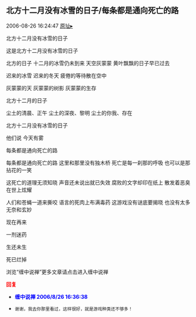 ## 北方十二月没有冰雪的日子/每条都是通向死亡的路
2006-08-26 16:24:47
[原址▸](http://www.fxgan.com/chan_time/2006_07_12/328.htm)



 


 


 


 
 
   北方十二月没有冰雪的日子


 


 这是北方十二月没有冰雪的日子


 


 北方的日子
   十二月的冰雪仍未到来
   天空灰蒙蒙
   黄叶飘飘的日子早已过去


 


 迟来的冰雪
   迟来的冬天
   疲倦的等待散在空中


 


 灰蒙蒙的天
   灰蒙蒙的树影
   灰蒙蒙的生存


 


 北方十二月的日子


 


 尘土的清晨、正午
   尘土的深夜、黎明
   尘土的你我、存在


 


 北方十二月没有冰雪的日子


 


 他们说
   今天有雾


 


  每条都是通向死亡的路


 


 每条都是通向死亡的路
   这里和那里没有独木桥
   死亡是每一刹那的呼吸
   也可以是那拈花的一笑


 


 这死亡的道理无须知晓
   声音还未说出就已失效
   腐败的文字却印在纸上
   散发着恶臭在世上炫耀


 


 人们和苍蝇一道来撕咬
   语言的死肉上布满毒药
   这游戏没有谜底要揭晓
   也没有太多无奈和玄妙


 


 现在再来


 一剂迷药


  生还未生


  死已烂掉


 


 


 
  浏览“缠中说禅”更多文章请点击进入缠中说禅
 





<font color='red'>**回复**</font>


- <font color='blue'>**缠中说禅 2006/8/26 16:36:38**</font>
- ```
  谢谢，我去你那里看过，这样很好，就是游戏种类还不够多！
  ```
